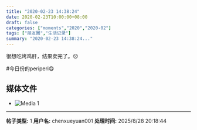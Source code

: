 ```yaml
---
title: "2020-02-23 14:38:24"
date: 2020-02-23T10:00:00+08:00
draft: false
categories: ["moments","2020","2020-02"]
tags: ["朋友圈","生活记录"]
summary: "2020-02-23 14:38:24..."
---
```


很想吃烤鸡肝，结果卖完了。☹️

#今日份的periperi😋

## 媒体文件

- ![Media 1](/Moments/photos/2020-02-23/202002231438240.jpg)

---

**帖子类型:** 1
**用户名:** chenxueyuan001
**处理时间:** 2025/8/28 20:18:44